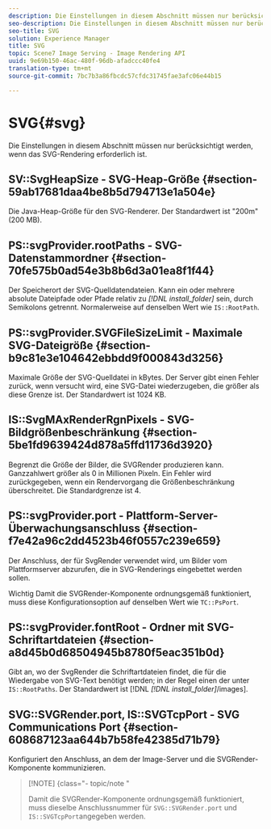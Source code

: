 ```yaml
---
description: Die Einstellungen in diesem Abschnitt müssen nur berücksichtigt werden, wenn das SVG-Rendering erforderlich ist.
seo-description: Die Einstellungen in diesem Abschnitt müssen nur berücksichtigt werden, wenn das SVG-Rendering erforderlich ist.
seo-title: SVG
solution: Experience Manager
title: SVG
topic: Scene7 Image Serving - Image Rendering API
uuid: 9e69b150-46ac-480f-96db-afadccc40fe4
translation-type: tm+mt
source-git-commit: 7bc7b3a86fbcdc57cfdc31745fae3afc06e44b15

---
```



# SVG{#svg}

Die Einstellungen in diesem Abschnitt müssen nur berücksichtigt werden, wenn das SVG-Rendering erforderlich ist.

## SV::SvgHeapSize - SVG-Heap-Größe {#section-59ab17681daa4be8b5d794713e1a504e}

Die Java-Heap-Größe für den SVG-Renderer. Der Standardwert ist &quot;200m&quot;(200 MB).

## PS::svgProvider.rootPaths - SVG-Datenstammordner {#section-70fe575b0ad54e3b8b6d3a01ea8f1f44}

Der Speicherort der SVG-Quelldatendateien. Kann ein oder mehrere absolute Dateipfade oder Pfade relativ zu *[!DNL install_folder]* sein, durch Semikolons getrennt. Normalerweise auf denselben Wert wie `IS::RootPath`.

## PS::svgProvider.SVGFileSizeLimit - Maximale SVG-Dateigröße {#section-b9c81e3e104642ebbdd9f000843d3256}

Maximale Größe der SVG-Quelldatei in kBytes. Der Server gibt einen Fehler zurück, wenn versucht wird, eine SVG-Datei wiederzugeben, die größer als diese Grenze ist. Der Standardwert ist 1024 KB.

## IS::SvgMAxRenderRgnPixels - SVG-Bildgrößenbeschränkung {#section-5be1fd9639424d878a5ffd11736d3920}

Begrenzt die Größe der Bilder, die SVGRender produzieren kann. Ganzzahlwert größer als 0 in Millionen Pixeln. Ein Fehler wird zurückgegeben, wenn ein Rendervorgang die Größenbeschränkung überschreitet. Die Standardgrenze ist 4.

## PS::svgProvider.port - Plattform-Server-Überwachungsanschluss {#section-f7e42a96c2dd4523b46f0557c239e659}

Der Anschluss, der für SvgRender verwendet wird, um Bilder vom Plattformserver abzurufen, die in SVG-Renderings eingebettet werden sollen.

Wichtig Damit die SVGRender-Komponente ordnungsgemäß funktioniert, muss diese Konfigurationsoption auf denselben Wert wie `TC::PsPort`.

## PS::svgProvider.fontRoot - Ordner mit SVG-Schriftartdateien {#section-a8d45b0d68504945b8780f5eac351b0d}

Gibt an, wo der SvgRender die Schriftartdateien findet, die für die Wiedergabe von SVG-Text benötigt werden; in der Regel einen der unter `IS::RootPaths`. Der Standardwert ist [!DNL *[!DNL install_folder]*/images].

## SVG::SVGRender.port, IS::SVGTcpPort - SVG Communications Port {#section-608687123aa644b7b58fe42385d71b79}

Konfiguriert den Anschluss, an dem der Image-Server und die SVGRender-Komponente kommunizieren.

>[!NOTE] {class=&quot;- topic/note &quot;
>
>Damit die SVGRender-Komponente ordnungsgemäß funktioniert, muss dieselbe Anschlussnummer für `SVG::SVGRender.port` und `IS::SVGTcpPort`angegeben werden.

